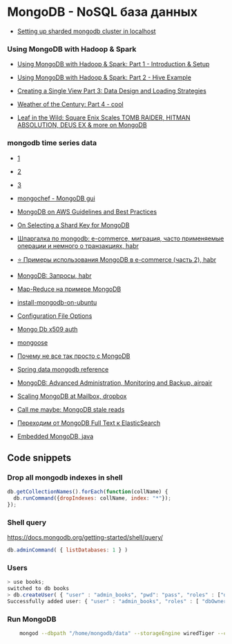 # MongoDB - NoSQL база данных
 - [Setting up sharded mongodb cluster in localhost](http://www.javacodegeeks.com/2015/02/setting-up-sharded-mongodb-cluster-in-localhost.html)

### Using MongoDB with Hadoop & Spark
 - [Using MongoDB with Hadoop & Spark: Part 1 - Introduction & Setup](https://www.mongodb.com/blog/post/using-mongodb-hadoop-spark-part-1-introduction-setup)
 - [Using MongoDB with Hadoop & Spark: Part 2 - Hive Example](https://www.mongodb.com/blog/post/using-mongodb-hadoop-spark-part-2-hive-example)
 - [Creating a Single View Part 3: Data Design and Loading Strategies](https://www.mongodb.com/blog/post/creating-single-view-part-3-data-design-and-loading-strategies)
 - [Weather of the Century: Part 4 - cool](https://www.mongodb.com/blog/post/weather-century-part-4)

 - [Leaf in the Wild: Square Enix Scales TOMB RAIDER, HITMAN ABSOLUTION, DEUS EX & more on MongoDB](https://www.mongodb.com/blog/post/leaf-in-the-wild-square-enix-scales-tomb-raider-hitman-absolution-deus-ex-and-more-on-mongodb)

### mongodb time series data
 - [1](http://blog.mongodb.org/post/65517193370/schema-design-for-time-series-data-in-mongodb)
 - [2](https://www.mongodb.com/presentations/mongodb-time-series-data-part-2-analyzing-time-series-data-using-aggregation-framework)
 - [3](https://www.mongodb.com/presentations/mongodb-time-series-data-part-3-sharding)

 - [mongochef - MongoDB gui](http://3t.io/blog/mongodb-aggregation-queries-easily-mongochef/)
 - [MongoDB on AWS Guidelines and Best Practices ](http://d0.awsstatic.com/whitepapers/AWS_NoSQL_MongoDB.pdf)
 - [On Selecting a Shard Key for MongoDB](https://www.mongodb.com/blog/post/on-selecting-a-shard-key-for-mongodb)

 - [Шпаргалка по mongodb: e-commerce, миграция, часто применяемые операции и немного о транзакциях, habr](http://habrahabr.ru/post/259219/)
 - [:star: Примеры использования MongoDB в e-commerce (часть 2), habr](http://habrahabr.ru/post/260291/)
 - [MongoDB: Запросы, habr](http://habrahabr.ru/post/134590/)
 - [Map-Reduce на примере MongoDB](http://habrahabr.ru/post/184130/)

 - [install-mongodb-on-ubuntu](http://docs.mongodb.org/manual/tutorial/install-mongodb-on-ubuntu/)
 - [Configuration File Options](http://docs.mongodb.org/manual/reference/configuration-options/#dbpath)
 - [Mongo Db x509 auth](http://docs.mongodb.org/manual/tutorial/configure-x509-client-authentication/#x509-client-authentication)
 - [mongoose](https://github.com/Automattic/mongoose)
 - [Почему не все так просто с MongoDB](http://habrahabr.ru/post/265747/)
 - [Spring data mongodb reference](http://docs.spring.io/spring-data/mongodb/docs/current/reference/html/)
 - [MongoDB: Advanced Administration, Monitoring and Backup, airpair](https://www.airpair.com/mongodb/posts/mongodb-advanced-administration-mon-and-backup)
 - [Scaling MongoDB at Mailbox, dropbox](https://blogs.dropbox.com/tech/2013/09/scaling-mongodb-at-mailbox/)
 - [Call me maybe: MongoDB stale reads](https://aphyr.com/posts/322-call-me-maybe-mongodb-stale-reads)
 - [Переходим от MongoDB Full Text к ElasticSearch](http://habrahabr.ru/company/likeastore/blog/223109/)

 - [Embedded MongoDB, java](https://github.com/flapdoodle-oss/de.flapdoodle.embed.mongo)

## Code snippets

### Drop all mongodb indexes in shell
```js
db.getCollectionNames().forEach(function(collName) {
  db.runCommand({dropIndexes: collName, index: "*"});
});
```

### Shell query
https://docs.mongodb.org/getting-started/shell/query/
```js
db.adminCommand( { listDatabases: 1 } )
```

### Users

```js
> use books;
switched to db books
> db.createUser( { "user" : "admin_books", "pwd": "pass", "roles" : ["dbOwner"] } )
Successfully added user: { "user" : "admin_books", "roles" : [ "dbOwner" ] }
```

### Run MongoDB
```bash
    mongod --dbpath "/home/mongodb/data" --storageEngine wiredTiger --config "/home/mongodb/mongodb.conf" --logpath "/home/mongodb/logs/main.log" --fork --bind_ip 0.0.0.0
```
